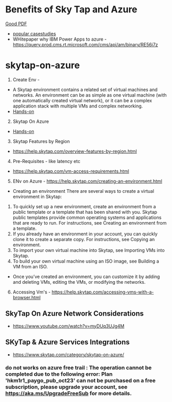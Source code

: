 # Benefits of Sky Tap and Azure 
[Good PDF](https://www.skytap.com/wp-content/uploads/2023/11/Skytap-on-Azure-Datasheet-November-2023.pdf)
 - [popular casestudies](https://www.skytap.com/case-studies/)
 - WHitepaper why IBM Power Apps to azure - https://query.prod.cms.rt.microsoft.com/cms/api/am/binary/RE56i7z
# skytap-on-azure
1. Create Env -
- A Skytap environment contains a related set of virtual machines and networks. An environment can be as simple as one virtual machine (with one automatically created virtual network), or it can be a complex application stack with multiple VMs and complex networking.
- [Hands-on](https://help.skytap.com/getting-started.html)
2. Skytap On Azure
  - [Hands-on](https://help.skytap.com/creating-a-skytap-on-azure-account.html)
3. Skytap Features by Region
- https://help.skytap.com/overview-features-by-region.html
4. Pre-Requisites - like latency etc 
- https://help.skytap.com/vm-access-requirements.html
5. ENv on Azure - https://help.skytap.com/creating-an-environment.html
- Creating an environment
There are several ways to create a virtual environment in Skytap:

1. To quickly set up a new environment, create an environment from a public template or a template that has been shared with you. Skytap public templates provide common operating systems and applications that are ready to run. For instructions, see Creating an environment from a template.
2. If you already have an environment in your account, you can quickly clone it to create a separate copy. For instructions, see Copying an environment.
3. To import your own virtual machine into Skytap, see Importing VMs into Skytap.
4. To build your own virtual machine using an ISO image, see Building a VM from an ISO.
- Once you’ve created an environment, you can customize it by adding and deleting VMs, editing the VMs, or modifying the networks.
6. Accessing Vm's - https://help.skytap.com/accessing-vms-with-a-browser.html

## SkyTap On Azure Network Considerations 
- https://www.youtube.com/watch?v=myDUq3UJg4M

## SKyTap & Azure Services Integrations
- https://www.skytap.com/category/skytap-on-azure/
### do not works on azure free trail : The operation cannot be completed due to the following error: Plan 'hkm1r1_paygo_pub_oct23' can not be purchased on a free subscription, please upgrade your account, see https://aka.ms/UpgradeFreeSub for more details.

